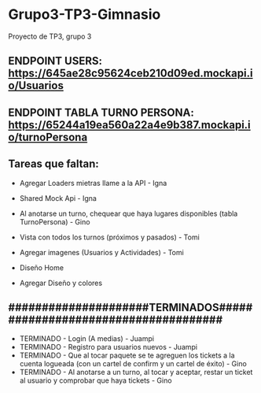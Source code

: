 # Grupo3-TP3-Gimnasio
Proyecto de TP3, grupo 3

## ENDPOINT USERS: https://645ae28c95624ceb210d09ed.mockapi.io/Usuarios
## ENDPOINT TABLA TURNO PERSONA: https://65244a19ea560a22a4e9b387.mockapi.io/turnoPersona
## Tareas que faltan:  

- Agregar Loaders mietras llame a la API - Igna
- Shared Mock Api - Igna
  
- Al anotarse un turno, chequear que haya lugares disponibles (tabla TurnoPersona) - Gino

- Vista con todos los turnos (próximos y pasados) - Tomi
- Agregar imagenes (Usuarios y Actividades) - Tomi 

- Diseño Home
- Agregar Diseño y colores


## #####################TERMINADOS#####################################
- TERMINADO - Login (A medias) - Juampi
- TERMINADO - Registro para usuarios nuevos - Juampi
- TERMINADO - Que al tocar paquete se te agreguen los tickets a la cuenta logueada (con un cartel de confirm y un cartel de éxito) - Gino
- TERMINADO - Al anotarse a un turno, al tocar y aceptar, restar un ticket al usuario y comprobar que haya tickets - Gino


